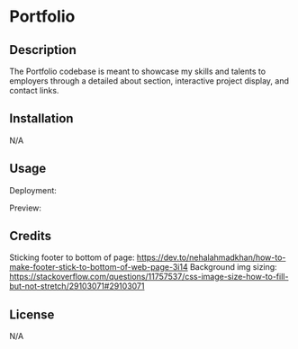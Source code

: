 # Portfolio

## Description
The Portfolio codebase is meant to showcase my skills and talents to employers through a detailed about section, interactive project display, and contact links.

## Installation
N/A

## Usage
Deployment:

Preview:

## Credits
Sticking footer to bottom of page: https://dev.to/nehalahmadkhan/how-to-make-footer-stick-to-bottom-of-web-page-3i14
Background img sizing: https://stackoverflow.com/questions/11757537/css-image-size-how-to-fill-but-not-stretch/29103071#29103071

## License
N/A